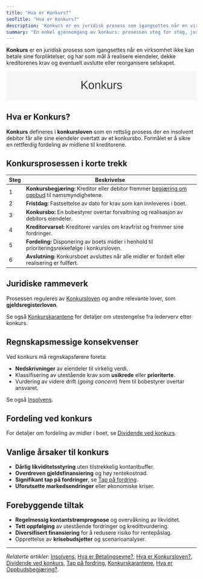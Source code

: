 ```yaml
---
title: "Hva er Konkurs?"
seoTitle: "Hva er Konkurs?"
description: 'Konkurs er en juridisk prosess som igangsettes når en virksomhet ikke kan betale sine forpliktelser, og har som mål å realisere eiendeler, dekke kreditor...'
summary: "En enkel gjennomgang av konkurs: prosessen steg for steg, juridisk rammeverk, regnskapsmessige konsekvenser og vanlige årsaker."
---
```


**Konkurs** er en juridisk prosess som igangsettes når en virksomhet ikke kan betale sine forpliktelser, og har som mål å realisere eiendeler, dekke kreditorenes krav og eventuelt avslutte eller reorganisere selskapet.

![Konkurs Oversikt](konkurs-image.svg)

## Hva er Konkurs?
**Konkurs** defineres i **konkursloven** som en rettslig prosess der en insolvent debitor får alle sine eiendeler overtatt av et konkursbo. Formålet er å sikre en rettferdig fordeling av midlene til kreditorene.

## Konkursprosessen i korte trekk

| Steg | Beskrivelse                                                                                          |
|------|------------------------------------------------------------------------------------------------------|
| 1    | **Konkursbegjæring:** Kreditor eller debitor fremmer [begjæring om oppbud](/blogs/regnskap/oppbudsbegjering "Hva er Oppbudsbegjæring? Guide til konkursbegjæring i norsk regnskap") til namsmyndighetene. |
| 2    | **Fristdag:** Fastsettelse av dato for krav som kan innleveres i boet.                              |
| 3    | **Konkursbo:** En bobestyrer overtar forvaltning og realisasjon av debitors eiendeler.              |
| 4    | **Kreditorvarsel:** Kreditorer varsles om kravfrist og fremmer sine fordringer.                      |
| 5    | **Fordeling:** Disponering av boets midler i henhold til prioriteringsrekkefølge i konkursloven.     |
| 6    | **Avslutning:** Konkursboet avsluttes når alle midler er fordelt eller realisering er fullført.     |

## Juridiske rammeverk
Prosessen reguleres av [Konkursloven](/blogs/regnskap/hva-er-konkursloven "Hva er Konkursloven? Oversikt og viktige bestemmelser") og andre relevante lover, som **gjeldsregisterloven**.

Se også [Konkurskarantene](/blogs/regnskap/konkurskarantene "Hva er Konkurskarantene? Betingelser, Varighet og Konsekvenser") for detaljer om utestengelse fra lederverv etter konkurs.

## Regnskapsmessige konsekvenser
Ved konkurs må regnskapsførere foreta:
- **Nedskrivninger** av eiendeler til virkelig verdi.
- Klassifisering av utestående krav som **usikrede** eller **prioriterte**.
- Vurdering av videre drift (*going concern*) frem til bobestyrer overtar ansvaret.

Se også [Insolvens](/blogs/regnskap/insolvens "Hva er Insolvens? Definisjon, Årsaker og Behandling").

## Fordeling ved konkurs
For detaljer om fordeling av midler i boet, se [Dividende ved konkurs](/blogs/regnskap/dividende-ved-konkurs "Dividende ved konkurs: Prioriteringsrekkefølge og fordeling av utbytte i konkursbo").

## Vanlige årsaker til konkurs
* **Dårlig likviditetsstyring** uten tilstrekkelig kontantbuffer.
* **Overdreven gjeldsfinansiering** og høy rentekostnad.
* **Signifikant tap på fordringer**, se [Tap på fordring](/blogs/regnskap/tap-pa-fordring "Tap på fordring i regnskap og konkurs").
* **Uforutsette markedsendringer** eller økonomiske kriser.

## Forebyggende tiltak
* **Regelmessig kontantstrømprognose** og overvåkning av likviditet.
* **Tett oppfølging** av utestående fordringer og kredittvurdering.
* **Diversifisert finansiering** for å redusere risiko for rentepåslag.
* Opprettelse av **krisebudsjetter** og scenarioanalyser.

---

*Relaterte artikler:* [Insolvens](/blogs/regnskap/insolvens "Hva er Insolvens? Definisjon, Årsaker og Behandling"), [Hva er Betalingsevne?](/blogs/regnskap/hva-er-betalingsevne "Hva er Betalingsevne? Analyse av Likviditet og Stabilitet"), [Hva er Konkursloven?](/blogs/regnskap/hva-er-konkursloven "Hva er Konkursloven? Oversikt og viktige bestemmelser"), [Dividende ved konkurs](/blogs/regnskap/dividende-ved-konkurs "Dividende ved konkurs: Prioriteringsrekkefølge og fordeling av utbytte i konkursbo"), [Tap på fordring](/blogs/regnskap/tap-pa-fordring "Tap på fordring i regnskap og konkurs"), [Konkurskarantene](/blogs/regnskap/konkurskarantene "Hva er Konkurskarantene? Betingelser, Varighet og Konsekvenser"), [Hva er Oppbudsbegjæring?](/blogs/regnskap/oppbudsbegjering "Hva er Oppbudsbegjæring? Guide til konkursbegjæring i norsk regnskap").










